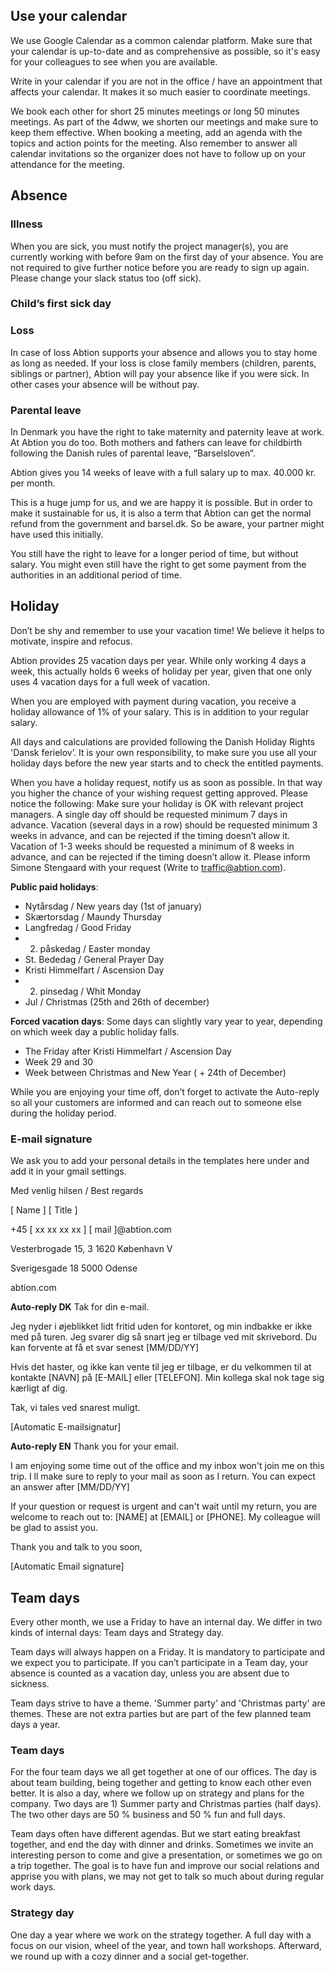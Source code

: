 ## Use your calendar
We use Google Calendar as a common calendar platform. Make sure that your calendar is up-to-date and as comprehensive as possible, so it's easy for your colleagues to see when you are available.

Write in your calendar if you are not in the office / have an appointment that affects your calendar. It makes it so much easier to coordinate meetings. 

We book each other for short 25 minutes meetings or long 50 minutes meetings. As part of the 4dww, we shorten our meetings and make sure to keep them effective. When booking a meeting, add an agenda with the topics and action points for the meeting. Also remember to answer all calendar invitations so the organizer does not have to follow up on your attendance for the meeting. 

## Absence

### Illness
When you are sick, you must notify the project manager(s), you are currently working with before 9am on the first day of your absence. You are not required to give further notice before you are ready to sign up again. Please change your slack status too (off sick). 

### Child’s first sick day

### Loss
In case of loss Abtion supports your absence and allows you to stay home as long as needed. If your loss is close family members (children, parents, siblings or partner), Abtion will pay your absence like if you were sick. In other cases your absence will be without pay. 


### Parental leave
In Denmark you have the right to take maternity and paternity leave at work. At Abtion you do too.  Both mothers and fathers can leave for childbirth following the Danish rules of parental leave, “Barselsloven”.

Abtion gives you 14 weeks of leave with a full salary up to max. 40.000 kr. per month.

This is a huge jump for us, and we are happy it is possible. But in order to make it sustainable for us, it is also a term that Abtion can get the normal refund from the government and barsel.dk. So be aware, your partner might have used this initially.

You still have the right to leave for a longer period of time, but without salary. You might even still have the right to get some payment from the authorities in an additional period of time.

## Holiday
Don’t be shy and remember to use your vacation time! We believe it helps to motivate, inspire and refocus. 

Abtion provides 25 vacation days per year. While only working 4 days a week, this actually holds 6 weeks of holiday per year, given that one only uses 4 vacation days for a full week of vacation. 

When you are employed with payment during vacation, you receive a holiday allowance of 1% of your salary. This is in addition to your regular salary. 

All days and calculations are provided following the Danish Holiday Rights 'Dansk ferielov’. It is your own responsibility, to make sure you use all your holiday days before the new year starts and to check the entitled payments. 

When you have a holiday request, notify us as soon as possible. In that way you higher the chance of your wishing request getting approved. 
Please notice the following:
Make sure your holiday is OK with relevant project managers.
A single day off should be requested minimum 7 days in advance.
Vacation (several days in a row) should be requested minimum 3 weeks in advance, and can be rejected if the timing doesn’t allow it.
Vacation of 1-3 weeks should be requested a minimum of 8 weeks in advance, and can be rejected if the timing doesn’t allow it.
Please inform Simone Stengaard with your request (Write to traffic@abtion.com).

**Public paid holidays**:
- Nytårsdag / New years day (1st of january)
- Skærtorsdag / Maundy Thursday
- Langfredag / Good Friday
- 2. påskedag / Easter monday
- St. Bededag / General Prayer Day
- Kristi Himmelfart / Ascension Day
- 2. pinsedag / Whit Monday
- Jul / Christmas (25th and 26th of december)

**Forced vacation days**:
Some days can slightly vary year to year, depending on which week day a public holiday falls. 
- The Friday after Kristi Himmelfart / Ascension Day
- Week 29 and 30 
- Week between Christmas and New Year ( + 24th of December)



While you are enjoying your time off,  don’t forget to activate the Auto-reply so all your customers are informed and can reach out to someone else during the holiday period.  

### E-mail signature
We ask you to add your personal details in the templates here under and add it in your gmail settings.

Med venlig hilsen / Best regards

[ Name ]
[ Title ]

+45 [ xx xx xx xx ]
[ mail ]@abtion.com




Vesterbrogade 15, 3
1620 København V

Sverigesgade 18
5000 Odense

abtion.com

**Auto-reply DK**
Tak for din e-mail.

Jeg nyder i øjeblikket lidt fritid uden for kontoret, og min indbakke er ikke med på turen. Jeg svarer dig så snart jeg er tilbage ved mit skrivebord. 
Du kan forvente at få et svar senest [MM/DD/YY]

Hvis det haster, og ikke kan vente til jeg er tilbage, er du velkommen til at kontakte [NAVN] på [E-MAIL] eller [TELEFON]. Min kollega skal nok tage sig kærligt af dig.

Tak, vi tales ved snarest muligt.

[Automatic E-mailsignatur]

**Auto-reply EN** 
Thank you for your email. 

I am enjoying some time out of the office and my inbox won't join me on this trip. I ll make sure to reply to your mail as soon as I return. 
You can expect an answer after [MM/DD/YY]

If your question or request is urgent and can't wait until my return, you are welcome to reach out to:
[NAME] at [EMAIL] or [PHONE]. My colleague will be glad to assist you.

Thank you and talk to you soon,

[Automatic Email signature]




## Team days
Every other month, we use a Friday to have an internal day. We differ in two kinds of internal days:  Team days and Strategy day.


Team days will always happen on a Friday. It is mandatory to participate and we expect you to participate. If you can’t participate in a Team day, your absence is counted as a vacation day, unless you are absent due to sickness.

Team days strive to have a theme. 'Summer party' and 'Christmas party' are themes. These are not extra parties but are part of the few planned team days a year.

### Team days
For the four team days we all get together at one of our offices. The day is about team building, being together and getting to know each other even better. It is also a day, where we follow up on strategy and plans for the company. Two days are 1) Summer party and Christmas parties (half days). The two other days are 50 % business and 50 % fun and full days. 

Team days often have different agendas. But we start eating breakfast together, and end the day with dinner and drinks. Sometimes we invite an interesting person to come and give a presentation, or sometimes we go on a trip together. The goal is to have fun and improve our social relations and apprise you with plans, we may not get to talk so much about during regular work days.

### Strategy day
One day a year where we work on the strategy together. A full day with a focus on our vision, wheel of the year, and town hall workshops. Afterward, we round up with a cozy dinner and a social get-together.

